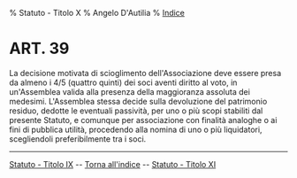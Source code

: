 % Statuto - Titolo X
% Angelo D'Autilia
% [Indice](00-Indice.html)

# ART. 39

La decisione motivata di scioglimento dell'Associazione deve essere presa da almeno i 4/5
(quattro quinti) dei soci aventi diritto al voto, in un'Assemblea valida alla presenza della
maggioranza assoluta dei medesimi. L'Assemblea stessa decide sulla devoluzione del
patrimonio residuo, dedotte le eventuali passività, per uno o più scopi stabiliti dal presente
Statuto, e comunque per associazione con finalità analoghe o ai fini di pubblica utilità,
procedendo alla nomina di uno o più liquidatori, scegliendoli preferibilmente tra i soci.

---

[<i class="fa fa-arrow-left"></i> Statuto - Titolo IX](Statuto-Titolo-IX.html) -- [Torna all'indice](Statuto.html) -- [Statuto - Titolo XI <i class="fa fa-arrow-right"></i>](Statuto-Titolo-XI.html)
